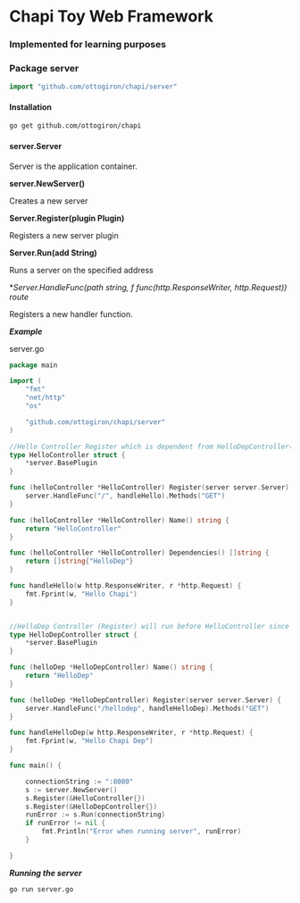 # Chapi Toy Web Framework
### Implemented for learning purposes


### Package server

```go
import "github.com/ottogiron/chapi/server"
```

#### Installation
```bash
go get github.com/ottogiron/chapi
```

#### server.Server

Server is the application container.

**server.NewServer()**

Creates a new server

**Server.Register(plugin Plugin)**

Registers a new server plugin

**Server.Run(add String)**

Runs a server on the specified address

**Server.HandleFunc(path string, f func(http.ResponseWriter, *http.Request))  route**

Registers a new handler function.


***Example***

server.go
```go
package main

import (
	"fmt"
	"net/http"
	"os"

	"github.com/ottogiron/chapi/server"
)

//Hello Controller Register which is dependent from HelloDepController(another plugin)
type HelloController struct {
	*server.BasePlugin
}

func (helloController *HelloController) Register(server server.Server) {
	server.HandleFunc("/", handleHello).Methods("GET")
}

func (helloController *HelloController) Name() string {
	return "HelloController"
}

func (helloController *HelloController) Dependencies() []string {
	return []string{"HelloDep"}
}

func handleHello(w http.ResponseWriter, r *http.Request) {
	fmt.Fprint(w, "Hello Chapi")
}


//HelloDep Controller (Register) will run before HelloController since it is a dependency
type HelloDepController struct {
	*server.BasePlugin
}

func (helloDep *HelloDepController) Name() string {
	return "HelloDep"
}

func (helloDep *HelloDepController) Register(server server.Server) {
	server.HandleFunc("/hellodep", handleHelloDep).Methods("GET")
}

func handleHelloDep(w http.ResponseWriter, r *http.Request) {
	fmt.Fprint(w, "Hello Chapi Dep")
}

func main() {

	connectionString := ":8080"
	s := server.NewServer()
	s.Register(&HelloController{})
	s.Register(&HelloDepController{})
	runError := s.Run(connectionString)
	if runError != nil {
		fmt.Println("Error when running server", runError)
	}

}
```
***Running the server***
```
go run server.go
```
